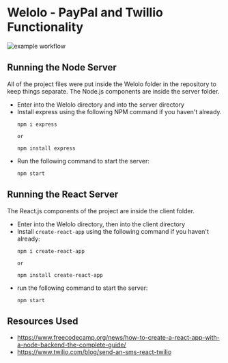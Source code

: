 # Welolo - PayPal and Twillio Functionality
![example workflow](https://github.com/cs481-ekh/f21-welolo/actions/workflows/welolo-github-actions.yml/badge.svg)

## Running the Node Server
All of the project files were put inside the Welolo folder in the repository to keep things separate. The Node.js components are inside the server folder.

- Enter into the Welolo directory and into the server directory
- Install express using the following NPM command if you haven't already.
    ```
    npm i express 

    or 

    npm install express
    ```
- Run the following command to start the server:
    ```
    npm start
    ```

## Running the React Server
The React.js components of the project are inside the client folder.

- Enter into the Welolo directory, then into the client directory
- Install `create-react-app` using the following command if you haven't already:
    ```
    npm i create-react-app

    or

    npm install create-react-app
    ```
- run the following command to start the server:
    ```
    npm start
    ```

##  Resources Used
- https://www.freecodecamp.org/news/how-to-create-a-react-app-with-a-node-backend-the-complete-guide/
- https://www.twilio.com/blog/send-an-sms-react-twilio